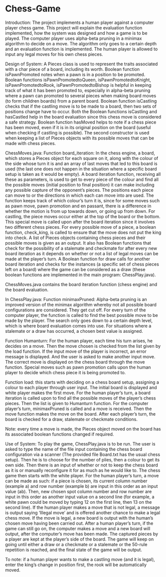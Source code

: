 # Chess-Game
Introduction: The project implements a human player against a computer player chess game. This project will explain the evaluation function implemented, how the system was designed and how a game is to be played. The computer player uses alpha-beta pruning in a minimax algorithm to decide on a move. The algorithm only goes to a certain depth and an evaluation function is implemented. The human player is allowed to input any legal moves for his own chess pieces.  

Design of System: A Pieces class is used to represent the traits associated with a char piece of a board, including its worth. Boolean function isPawnPromoted notes when a pawn is in a position to be promoted. Boolean functions isPawnPromotedtoQueen, isPawnPromotedtoKnight, isPawnPromotedtoRook, isPawnPromotedtoBishop is helpful in keeping track of what it has been promoted to, especially in alpha-beta pruning where a pawn can promoted to several pieces when making board moves (to form children boards) from a parent board. Boolean function isCastling checks that if the castling move is to be made to a board, then two sets of positions change have to occur. Both the Boolean functions isCastling and hasCastled help in the board evaluation since this chess move is considered a safe strategy. Boolean function hasMoved helps to note if a chess piece has been moved, even if it is in its original position on the board (useful when checking if castling is possible). The second constructor is used when keeping a list of Pieces objects with its possible moves that can be made with chess pieces.    

ChessMoves.java: Function board_iteration: In the chess engine, a board, which stores a Pieces object for each square on it, along with the colour of the side whose turn it is and an array of last moves that led to this board is used (the last one does not happen in the situation where a specific board setup is taken as it would be empty). A board iteration function, receiving all these as parameters, is used to get to every piece of the colour and find all the possible moves (initial position to final position) it can make including any possible capture of the opponent’s pieces. The positions each piece can move to or the directions in which each can move into are used. The function keeps track of which colour’s turn it is, since for some moves such as pawn move, pawn promotion and en passant, there is a difference in whether the motion is from up towards down, or going up from down. For castling, the piece moves occur either at the top of the board or the bottom. This special move is called upon after the board iteration since it involves two different chess pieces. For every possible move of a piece, a boolean function, check_king, is called to ensure that the move does not put the king into check. A list of Pieces objects containing chess pieces and their possible moves is given as an output. It also has Boolean functions that check for the possibility of a stalemate and checkmate for after every new board iteration as it depends on whether or not a list of legal moves can be made at the player’s turn. A Boolean function for draw calls for another board iteration and checks for the instances (a specific set of chess pieces left on a board) where the game can be considered as a draw (these boolean functions are implemented in the main program: ChessPlay.java). 

ChessMoves.java contains the board iteration function (chess engine) and the board evaluation.    

In ChessPlay.java: Function minimaxPruned: Alpha-beta pruning is an improved version of the minimax algorithm whereby not all possible board configurations are considered. They get cut off. For every turn of the computer player, the function is called to find the best possible move to be made by the player. The search only goes down to a certain depth level, which is where board evaluation comes into use. For situations where a stalemate or a draw has occurred, a chosen best value is assigned. 

Function Humanturn: For the human player, each time his turn arises, he decides on a move. Then the move chosen is checked from the list given by the load function. If the input move of the player is incorrect, an error message is displayed. And the user is asked to make another input move. The correct move is displayed on the chess board through the move function. Special moves such as pawn promotion calls upon the human player to decide which chess piece it is being promoted to.  

Function load: this starts with deciding on a chess board setup, assigning a colour to each player through user input. The initial board is displayed and white player makes the first move. For the human player’s turn, a board iteration is called upon to find all the possible moves of the player’s chess pieces. Then the list is given to Humanturn function. For the computer player’s turn, minimaxPruned is called and a move is received. Then the move function makes the move on the board. After each player’s turn, the board is checked for a draw, stalemate or checkmate conditions.

Note: every time a move is made, the Pieces object moved on the board has its associated boolean functions changed if required. 

Use of System: To play the game, ChessPlay.java is to be run. The user is asked to type the name of the file input containing the chess board configuration via a scanner (The provided file Board.txt has the usual chess setup). Then he is to choose for the number of plies, then a colour to get its own side. Then there is an input of whether or not to keep the chess board as it is or manually reconfigure it for as much as he would like to. The chess game then starts with the white player. For the human player’s turn, a move can be made as such: if a piece is chosen, its current column number (example a) and row number (example b) are input in this order as an input value (ab). Then, new chosen spot column number and row number are input in this order as another input value on a second line (for example, a white pawn could be moved by typing 12 on the first line, then 13 on the second line). If the human player makes a move that is not legal, a message is output saying ‘Illegal move’ and is offered another chance to make a legal chess move. If the move is legal, a new board is output with the human’s chosen move having been carried out. After a human player’s turn, if the game can still go on, the computer makes a move and a new board will output, after the computer’s move has been made. The captured pieces by a player are kept at the player’s side of the board. The game will keep on going until either a draw or a checkmate or a stalemate or the 50-rule repetition is reached, and the final state of the game will be output. 

To note: if a human player wants to make a castling move (and it is legal), enter the king’s change in position first, the rook will be automatically moved.
